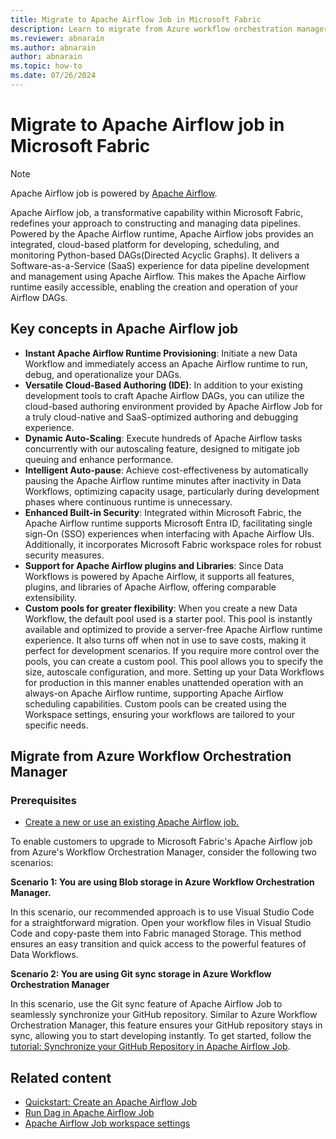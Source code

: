 ```yaml
---
title: Migrate to Apache Airflow Job in Microsoft Fabric
description: Learn to migrate from Azure workflow orchestration manager to Apache Airflow Job in Microsoft Fabric.
ms.reviewer: abnarain
ms.author: abnarain
author: abnarain
ms.topic: how-to
ms.date: 07/26/2024
---
```


# Migrate to Apache Airflow job in Microsoft Fabric

> [!NOTE]
> Apache Airflow job is powered by [Apache Airflow](https://airflow.apache.org/).

Apache Airflow job, a transformative capability within Microsoft Fabric, redefines your approach to constructing and managing data pipelines. Powered by the Apache Airflow runtime, Apache Airflow jobs provides an integrated, cloud-based platform for developing, scheduling, and monitoring Python-based DAGs(Directed Acyclic Graphs). It delivers a Software-as-a-Service (SaaS) experience for data pipeline development and management using Apache Airflow. This makes the Apache Airflow runtime easily accessible, enabling the creation and operation of your Airflow DAGs.

## Key concepts in Apache Airflow job

- **Instant Apache Airflow Runtime Provisioning**: Initiate a new Data Workflow and immediately access an Apache Airflow runtime to run, debug, and operationalize your DAGs.
- **Versatile Cloud-Based Authoring (IDE)**: In addition to your existing development tools to craft Apache Airflow DAGs, you can utilize the cloud-based authoring environment provided by Apache Airflow Job for a truly cloud-native and SaaS-optimized authoring and debugging experience.
- **Dynamic Auto-Scaling**: Execute hundreds of Apache Airflow tasks concurrently with our autoscaling feature, designed to mitigate job queuing and enhance performance.
- **Intelligent Auto-pause**: Achieve cost-effectiveness by automatically pausing the Apache Airflow runtime minutes after inactivity in Data Workflows, optimizing capacity usage, particularly during development phases where continuous runtime is unnecessary.
- **Enhanced Built-in Security**: Integrated within Microsoft Fabric, the Apache Airflow runtime supports Microsoft Entra ID, facilitating single sign-On (SSO) experiences when interfacing with Apache Airflow UIs. Additionally, it incorporates Microsoft Fabric workspace roles for robust security measures.
- **Support for Apache Airflow plugins and Libraries**: Since Data Workflows is powered by Apache Airflow, it supports all features, plugins, and libraries of Apache Airflow, offering comparable extensibility.
- **Custom pools for greater flexibility**: When you create a new Data Workflow, the default pool used is a starter pool. This pool is instantly available and optimized to provide a server-free Apache Airflow runtime experience. It also turns off when not in use to save costs, making it perfect for development scenarios. If you require more control over the pools, you can create a custom pool. This pool allows you to specify the size, autoscale configuration, and more. Setting up your Data Workflows for production in this manner enables unattended operation with an always-on Apache Airflow runtime, supporting Apache Airflow scheduling capabilities. Custom pools can be created using the Workspace settings, ensuring your workflows are tailored to your specific needs.

## Migrate from Azure Workflow Orchestration Manager

### Prerequisites

- [Create a new or use an existing Apache Airflow job.](../data-factory/create-apache-airflow-jobs.md)

To enable customers to upgrade to Microsoft Fabric's Apache Airflow job from Azure's Workflow Orchestration Manager, consider the following two scenarios:

**Scenario 1: You are using Blob storage in Azure Workflow Orchestration Manager.**

In this scenario, our recommended approach is to use Visual Studio Code for a straightforward migration. Open your workflow files in Visual Studio Code and copy-paste them into Fabric managed Storage. This method ensures an easy transition and quick access to the powerful features of Data Workflows.

**Scenario 2: You are using Git sync storage in Azure Workflow Orchestration Manager**

In this scenario, use the Git sync feature of Apache Airflow Job to seamlessly synchronize your GitHub repository. Similar to Azure Workflow Orchestration Manager, this feature ensures your GitHub repository stays in sync, allowing you to start developing instantly. To get started, follow the [tutorial: Synchronize your GitHub Repository in Apache Airflow Job](../data-factory/apache-airflow-jobs-sync-git-repo.md).

## Related content

- [Quickstart: Create an Apache Airflow Job](../data-factory/create-apache-airflow-jobs.md)
- [Run Dag in Apache Airflow Job](../data-factory/apache-airflow-jobs-hello-world.md)
- [Apache Airflow Job workspace settings](../data-factory/apache-airflow-jobs-workspace-settings.md)
